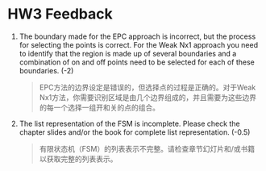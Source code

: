 # HW3 Feedback

1. The boundary made for the EPC approach is incorrect, but the process for selecting the points is correct. For the Weak Nx1 approach you need to identify that the region is made up of several boundaries and a combination of on and off points need to be selected for each of these boundaries. (-2) 

   > EPC方法的边界设定是错误的，但选择点的过程是正确的。对于Weak Nx1方法，你需要识别区域是由几个边界组成的，并且需要为这些边界的每一个选择一组开和关的点的组合。

2. The list representation of the FSM is incomplete. Please check the chapter slides and/or the book for complete list representation. (-0.5)

   > 有限状态机（FSM）的列表表示不完整。请检查章节幻灯片和/或书籍以获取完整的列表表示。

